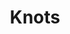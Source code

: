 ---
title: Knots
date: 
draft: false

# descripcion
description : Moñitos

materials: Plata 925

color: Plateado

dimensions: 1,2cm

code: 01-03-0248

type: "Aros"

categories: []

# Images
# first image will be shown in the product page
images:
  # - image: "images/path_to_image"
  # La ubicacion de las imagenes es imagenes/Aros/Aros.Microcubic/01-03-0248-knots
  - image: "./images/aros/microcubic/01-03-0248-moniitos_a.jpeg"
  - image: "./images/aros/microcubic/01-03-0248-moniitos_b.jpeg"
---